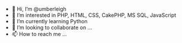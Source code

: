 - 👋 Hi, I’m @umberleigh
- 👀 I’m interested in PHP, HTML, CSS, CakePHP, MS SQL, JavaScript
- 🌱 I’m currently learning Python
- 💞️ I’m looking to collaborate on ...
- 📫 How to reach me ...

<!---
umberleigh/umberleigh is a ✨ special ✨ repository because its `README.md` (this file) appears on your GitHub profile.
You can click the Preview link to take a look at your changes.
--->
